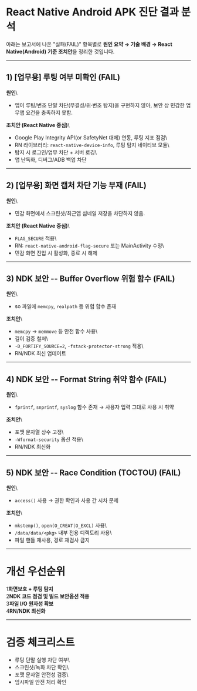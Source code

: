 # React Native Android APK 진단 결과 분석

아래는 보고서에 나온 "실패(FAIL)" 항목별로 **원인 요약 → 기술 배경 →
React Native(Android) 기준 조치안**을 정리한 것입니다.

------------------------------------------------------------------------

## 1) \[업무용\] 루팅 여부 미확인 (FAIL)

**원인**\
- 앱이 루팅/변조 단말 차단(무결성/위·변조 탐지)을 구현하지 않아, 보안 상
민감한 업무앱 요건을 충족하지 못함.

**조치안 (React Native 중심)**\
- Google Play Integrity API(or SafetyNet 대체) 연동, 루팅 지표 점검\
- RN 라이브러리: `react-native-device-info`, 루팅 탐지 네이티브 모듈\
- 탐지 시 로그인/업무 차단 + 서버 로깅\
- 앱 난독화, 디버그/ADB 백업 차단

------------------------------------------------------------------------

## 2) \[업무용\] 화면 캡처 차단 기능 부재 (FAIL)

**원인**\
- 민감 화면에서 스크린샷/최근앱 섬네일 저장을 차단하지 않음.

**조치안 (React Native 중심)**\
- `FLAG_SECURE` 적용\
- RN: `react-native-android-flag-secure` 또는 MainActivity 수정\
- 민감 화면 진입 시 활성화, 종료 시 해제

------------------------------------------------------------------------

## 3) NDK 보안 -- Buffer Overflow 위험 함수 (FAIL)

**원인**\
- so 파일에 `memcpy`, `realpath` 등 위험 함수 존재

**조치안**\
- `memcpy` → `memmove` 등 안전 함수 사용\
- 길이 검증 철저\
- `-D_FORTIFY_SOURCE=2`, `-fstack-protector-strong` 적용\
- RN/NDK 최신 업데이트

------------------------------------------------------------------------

## 4) NDK 보안 -- Format String 취약 함수 (FAIL)

**원인**\
- `fprintf`, `snprintf`, `syslog` 함수 존재 → 사용자 입력 그대로 사용 시
취약

**조치안**\
- 포맷 문자열 상수 고정\
- `-Wformat-security` 옵션 적용\
- RN/NDK 최신화

------------------------------------------------------------------------

## 5) NDK 보안 -- Race Condition (TOCTOU) (FAIL)

**원인**\
- `access()` 사용 → 권한 확인과 사용 간 시차 문제

**조치안**\
- `mkstemp()`, `open(O_CREAT|O_EXCL)` 사용\
- `/data/data/<pkg>` 내부 전용 디렉토리 사용\
- 파일 핸들 재사용, 경로 재검사 금지

------------------------------------------------------------------------

# 개선 우선순위

1**화면보호 + 루팅 탐지**\
2**NDK 코드 점검 및 빌드 보안옵션 적용**\
3**파일 I/O 원자성 확보**\
4**RN/NDK 최신화**

------------------------------------------------------------------------

# 검증 체크리스트

-   루팅 단말 실행 차단 여부\
-   스크린샷/녹화 차단 확인\
-   포맷 문자열 안전성 검증\
-   임시파일 안전 처리 확인
